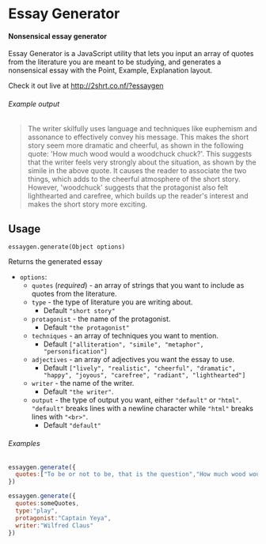 # Essay Generator

#### Nonsensical essay generator

Essay Generator is a JavaScript utility that lets you input an array of quotes from the literature you are meant to be studying, and generates a nonsensical essay with the Point, Example, Explanation layout.

Check it out live at http://2shrt.co.nf/?essaygen

###### Example output

> The writer skilfully uses language and techniques like euphemism and assonance to effectively convey his message. This makes the short story seem more dramatic and cheerful, as shown in the following quote: 'How much wood would a woodchuck chuck?'. This suggests that the writer feels very strongly about the situation, as shown by the simile in the above quote. It causes the reader to associate the two things, which adds to the cheerful atmosphere of the short story. However, 'woodchuck' suggests that the protagonist also felt lighthearted and carefree, which builds up the reader's interest and makes the short story more exciting.

## Usage

`essaygen.generate(Object options)`

Returns the generated essay

* `options`:
  * `quotes` (*required*) - an array of strings that you want to include as quotes from the literature.
  * `type` - the type of literature you are writing about.
    * Default `"short story"`
  * `protagonist` - the name of the protagonist.
    * Default `"the protagonist"`
  * `techniques` - an array of techniques you want to mention.
    * Default `["alliteration", "simile", "metaphor", "personification"]`
  * `adjectives` - an array of adjectives you want the essay to use.
    * Default `["lively", "realistic", "cheerful", "dramatic", "happy", "joyous", "carefree", "radiant", "lighthearted"]`
  * `writer` - the name of the writer.
    * Default `"the writer"`.
  * `output` - the type of output you want, either `"default"` or `"html"`. `"default"` breaks lines with a newline character while `"html"` breaks lines with `"<br>"`.
    * Default `"default"`

###### Examples

```javascript
essaygen.generate({
  quotes:["To be or not to be, that is the question","How much wood would a woodchuck chuck?"]
})
```

```javascript
essaygen.generate({
  quotes:someQuotes,
  type:"play",
  protagonist:"Captain Yeya",
  writer:"Wilfred Claus"
})
```
